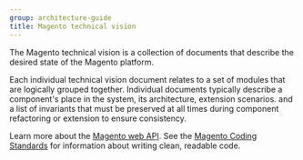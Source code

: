 ```yaml
---
group: architecture-guide
title: Magento technical vision
---
```


The Magento technical vision is a collection of documents that describe the desired state of the Magento platform.

Each individual technical vision document relates to a set of modules that are logically grouped together. Individual documents typically describe a component's place in the system, its architecture, extension scenarios. and a list of invariants that must be preserved at all times during component refactoring or extension to ensure consistency.

Learn more about the [Magento web API][].
See the [Magento Coding Standards][] for information about writing clean, readable code.

<!-- Link Definitions -->
[Magento web API]: {{page.baseurl}}/architecture/webapi-vision.html
[Magento Coding Standards]: {{page.baseurl}}/coding-standards/bk-coding-standards.html